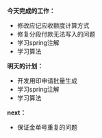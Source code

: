 **今天完成的工作：**
 
- 修改应记应收额度计算方式
- 修复分段付款无法写入的问题
- 学习spring注解
- 学习算法


**明天的计划：** 

- 开发用印申请批量生成
- 学习spring注解
- 学习算法





**next：** 


- 保证金单号重复的问题
